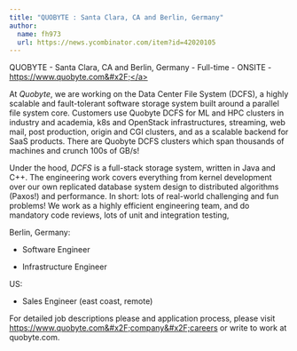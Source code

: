 ```yaml
---
title: "QUOBYTE : Santa Clara, CA and Berlin, Germany"
author:
  name: fh973
  url: https://news.ycombinator.com/item?id=42020105
---
```

QUOBYTE - Santa Clara, CA and Berlin, Germany - Full-time - ONSITE - <a href="https:&#x2F;&#x2F;www.quobyte.com&#x2F;" rel="nofollow">https:&#x2F;&#x2F;www.quobyte.com&#x2F;</a>

At *Quobyte*, we are working on the Data Center File System (DCFS), a highly scalable and fault-tolerant software storage system built around a parallel file system core. Customers use Quobyte DCFS for ML and HPC clusters in industry and academia, k8s and OpenStack infrastructures, streaming, web mail, post production, origin and CGI clusters, and as a scalable backend for SaaS products. There are Quobyte DCFS clusters which span thousands of machines and crunch 100s of GB&#x2F;s!

Under the hood, *DCFS* is a full-stack storage system, written in Java and C++. The engineering work covers everything from kernel development over our own replicated database system design to distributed algorithms (Paxos!) and performance. In short: lots of real-world challenging and fun problems! We work as a highly efficient engineering team, and do mandatory code reviews, lots of unit and integration testing,

Berlin, Germany:

* Software Engineer

* Infrastructure Engineer

US:

* Sales Engineer (east coast, remote)

For detailed job descriptions please and application process, please visit <a href="https:&#x2F;&#x2F;www.quobyte.com&#x2F;company&#x2F;careers" rel="nofollow">https:&#x2F;&#x2F;www.quobyte.com&#x2F;company&#x2F;careers</a> or write to work at quobyte.com.
<JobApplication />
